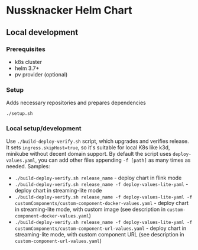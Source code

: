 # Nussknacker Helm Chart

## Local development

### Prerequisites
- k8s cluster
- helm 3.7+
- pv provider (optional)

### Setup 
Adds necessary repositories and prepares dependencies
```
./setup.sh
```

### Local setup/development

Use `./build-deploy-verify.sh` script, which upgrades and verifies release. 
It sets `ingress.skipHost=true`, so it's suitable for local K8s like k3d, minikube without decent domain support. 
By default the script uses `deploy-values.yaml`, you can add
other files appending `-f [path]` as many times as needed. Samples:
- `./build-deploy-verify.sh release_name` - deploy chart in flink mode
- `./build-deploy-verify.sh release_name -f deploy-values-lite-yaml` - deploy chart in streaming-lite mode
- `./build-deploy-verify.sh release_name -f deploy-values-lite-yaml -f customComponents/custom-component-docker-values.yaml` - deploy chart in streaming-lite mode, with custom image (see description in `custom-component-docker-values.yaml`)
- `./build-deploy-verify.sh release_name -f deploy-values-lite-yaml -f customComponents/custom-component-url-values.yaml` - deploy chart in streaming-lite mode, with custom component URL (see description in `custom-component-url-values.yaml`)
